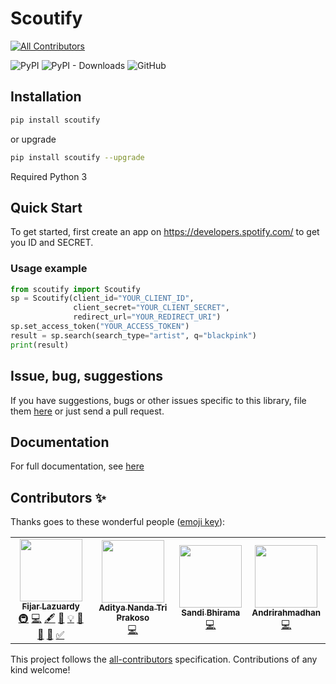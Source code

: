 # Scoutify
<!-- ALL-CONTRIBUTORS-BADGE:START - Do not remove or modify this section -->
[![All Contributors](https://img.shields.io/badge/all_contributors-2-orange.svg?style=flat-square)](#contributors-)
<!-- ALL-CONTRIBUTORS-BADGE:END -->

![PyPI](https://img.shields.io/pypi/v/scoutify)
![PyPI - Downloads](https://img.shields.io/pypi/dm/scoutify)
![GitHub](https://img.shields.io/github/license/samsan-tech/scoutify)

## Installation

```bash
pip install scoutify
```

or upgrade

```bash
pip install scoutify --upgrade
```

Required Python 3

## Quick Start

To get started, first create an app on https://developers.spotify.com/ to get you ID and SECRET.

### Usage example

```python
from scoutify import Scoutify
sp = Scoutify(client_id="YOUR_CLIENT_ID",
              client_secret="YOUR_CLIENT_SECRET",
              redirect_url="YOUR_REDIRECT_URI")
sp.set_access_token("YOUR_ACCESS_TOKEN")
result = sp.search(search_type="artist", q="blackpink")
print(result)
```

## Issue, bug, suggestions
If you have suggestions, bugs or other issues specific to this library,
file them [here](https://github.com/samsan-tech/scoutify/issues) or just send a pull request.

## Documentation

For full documentation, see [here](https://scoutify.readthedocs.io/)

## Contributors ✨

Thanks goes to these wonderful people ([emoji key](https://allcontributors.org/docs/en/emoji-key)):

<!-- ALL-CONTRIBUTORS-LIST:START - Do not remove or modify this section -->
<!-- prettier-ignore-start -->
<!-- markdownlint-disable -->
<table>
  <tr>
    <td align="center"><a href="https://github.com/fijar-lazuardy"><img src="https://avatars0.githubusercontent.com/u/32705957?v=4" width="100px;" alt=""/><br /><sub><b>Fijar Lazuardy</b></sub></a><br /><a href="#infra-fijar-lazuardy" title="Infrastructure (Hosting, Build-Tools, etc)">🚇</a> <a href="https://github.com/samsan-tech/scoutify/commits?author=fijar-lazuardy" title="Code">💻</a> <a href="#content-fijar-lazuardy" title="Content">🖋</a> <a href="https://github.com/samsan-tech/scoutify/commits?author=fijar-lazuardy" title="Documentation">📖</a> <a href="#example-fijar-lazuardy" title="Examples">💡</a> <a href="#ideas-fijar-lazuardy" title="Ideas, Planning, & Feedback">🤔</a> <a href="#maintenance-fijar-lazuardy" title="Maintenance">🚧</a> <a href="https://github.com/samsan-tech/scoutify/pulls?q=is%3Apr+reviewed-by%3Afijar-lazuardy" title="Reviewed Pull Requests">👀</a> <a href="#tutorial-fijar-lazuardy" title="Tutorials">✅</a></td>
    <td align="center"><a href="https://github.com/adityanandaaa"><img src="https://avatars1.githubusercontent.com/u/54924541?v=4" width="100px;" alt=""/><br /><sub><b>Aditya Nanda Tri Prakoso</b></sub></a><br /><a href="https://github.com/samsan-tech/scoutify/commits?author=adityanandaaa" title="Code">💻</a></td>
    <td align="center"><a href="https://github.com/sanbhir14"><img src="https://avatars3.githubusercontent.com/u/43607241?v=4" width="100px;" alt=""/><br /><sub><b>Sandi Bhirama</b></sub></a><br /><a href="https://github.com/samsan-tech/scoutify/commits?author=sanbhir14" title="Code">💻</a></td>
    <td align="center"><a href="https://github.com/andri81533"><img src="https://avatars0.githubusercontent.com/u/54887614?v=4" width="100px;" alt=""/><br /><sub><b>Andrirahmadhan</b></sub></a><br /><a href="https://github.com/samsan-tech/scoutify/commits?author=andri81533" title="Code">💻</a></td>
  </tr>
</table>

<!-- markdownlint-enable -->
<!-- prettier-ignore-end -->
<!-- ALL-CONTRIBUTORS-LIST:END -->

This project follows the [all-contributors](https://github.com/all-contributors/all-contributors) specification. Contributions of any kind welcome!
